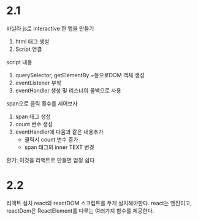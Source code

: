 # 2.1

바닐라 js로 interactive 한 앱을 만들기

1. html 태그 생성
2. Script 연결

script 내용

1. querySelector, getElementBy ~등으로DOM 객체 생성
2. eventListener 부착
3. eventHandler 생성 및 리스너의 콜백으로 사용

span으로 클릭 횟수를 세어보자

1. span 태그 생성
2. count 변수 생성
3. eventHandler에 다음과 같은 내용추가
   - 클릭시 count 변수 증가
   - span 태그의 inner TEXT 변경

환기: 이것을 리액트로 만들면 엄청 쉽다

# 2.2

리액트 설치
react와 reactDOM 스크립트를 두개 설치해야한다.
react는 엔진이고, reactDom은 ReactElement를 다루는 여러가지 함수를 제공한다.
